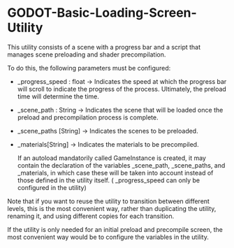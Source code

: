 # GODOT-Basic-Loading-Screen-Utility

This utility consists of a scene with a progress bar and a script that manages scene preloading and shader precompilation.

To do this, the following parameters must be configured:

- _progress_speed : float -> Indicates the speed at which the progress bar will scroll to indicate the progress of the process. Ultimately, the preload time will determine the time.

- _scene_path : String -> Indicates the scene that will be loaded once the preload and precompilation process is complete.

- _scene_paths [String] -> Indicates the scenes to be preloaded.

- _materials[String] -> Indicates the materials to be precompiled.

  If an autoload mandatorily called GameInstance is created, it may contain the declaration of the variables _scene_path, _scene_paths, and _materials, in which case these will be taken into account instead of those defined in the utility itself. ( _progress_speed can only be configured in the utility)

Note that if you want to reuse the utility to transition between different levels, this is the most convenient way, rather than duplicating the utility, renaming it, and using different copies for each transition.

If the utility is only needed for an initial preload and precompile screen, the most convenient way would be to configure the variables in the utility.
